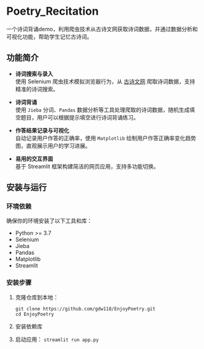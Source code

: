 # Poetry_Recitation
一个诗词背诵demo，利用爬虫技术从古诗文网获取诗词数据，并通过数据分析和可视化功能，帮助学生记忆古诗词。

## 功能简介
- **诗词搜索与录入**  
  使用 Selenium 爬虫技术模拟浏览器行为，从 [古诗文网](https://www.gushiwen.cn/) 爬取诗词数据，支持精准的诗词搜索。
  
- **诗词背诵**  
  使用 `Jieba` 分词、`Pandas` 数据分析等工具处理爬取的诗词数据，随机生成填空题目，用户可以根据提示填空进行诗词背诵练习。

- **作答结果记录与可视化**  
  自动记录用户作答的正确率，使用 `Matplotlib` 绘制用户作答正确率变化趋势图，直观展示用户的学习进展。

- **易用的交互界面**  
  基于 Streamlit 框架构建简洁的网页应用，支持多功能切换。

## 安装与运行

### 环境依赖
确保你的环境安装了以下工具和库：
- Python >= 3.7
- Selenium
- Jieba
- Pandas
- Matplotlib
- Streamlit

### 安装步骤
1. 克隆仓库到本地：
   ```
   git clone https://github.com/gdw118/EnjoyPoetry.git
   cd EnjoyPoetry
   ```
2. 安装依赖库

3. 启动应用：
   ```streamlit run app.py```
